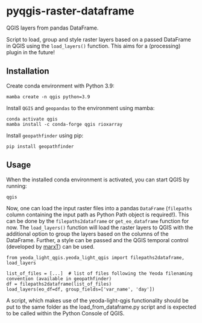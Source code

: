 # pyqgis-raster-dataframe
QGIS layers from pandas DataFrame.

Script to load, group and style raster layers based on a passed DataFrame in QGIS using the `load_layers()` function. 
This aims for a (processing) plugin in the future!

## Installation
Create conda environment with Python 3.9:

    mamba create -n qgis python=3.9

Install `QGIS` and `geopandas` to the environment using mamba:

    conda activate qgis
    mamba install -c conda-forge qgis rioxarray

Install `geopathfinder` using pip:

    pip install geopathfinder

## Usage
When the installed conda environment is activated, you can start QGIS by running:

    qgis

Now, one can load the input raster files into a pandas `DataFrame` (`filepaths` column containing the input path as 
Python Path object is required!). This can be done by the `filepaths2dataframe` or `get_eo_dataframe` function for now. 
The `load_layers()` function will load the raster layers to QGIS with the additional option to group the layers based on 
the columns of the DataFrame. Further, a style can be passed and the QGIS temporal control 
(developed by [marxT](https://github.com/marxt)) can be used.

    from yeoda_light_qgis.yeoda_light_qgis import filepaths2dataframe, load_layers
    
    list_of_files = [...]  # list of files following the Yeoda filenaming convention (available in geopathfinder)
    df = filepaths2dataframe(list_of_files)
    load_layers(eo_df=df, group_fields=['var_name', 'day'])

A script, which makes use of the yeoda-light-qgis functionality should be put to the same folder as the 
load_from_dataframe.py script and is expected to be called within the Python Console of QGIS.
